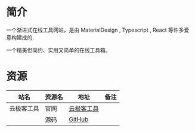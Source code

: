 # 简介

一个渐进式在线工具网站，是由 MaterialDesign , Typescript , React 等许多爱意构建成的.

一个精美但简约、实用又简单的在线工具箱。

# 资源

|站名|资源名|地址|备注|
|---|---|---|---|
|云极客工具|官网|[云极客工具](https://www.ygktool.com/)||
||源码|[GitHub](https://github.com/rivertwilight/ygktool)||

